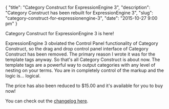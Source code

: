 {
    "title": "Category Construct for ExpressionEngine 3",
    "description": "Category Construct has been rebuilt for ExpressionEngine 3",
    "slug": "category-construct-for-expressionengine-3",
    "date": "2015-10-27 9:00 pm"
}

Category Construct for ExpressionEngine 3 is here!

ExpressionEngine 3 obviated the Control Panel functionality of Category Construct, so the drag and drop control panel interface of Category Construct has been removed. The primary reason I wrote it was for the template tags anyway. So that's all Category Construct is about now. The template tags are a powerful way to output categories with any level of nesting on your terms. You are in completely control of the markup and the logic is... logical.

The price has also been reduced to $15.00 and it's available for you to buy now!

You can check out the [changelog here](/software/category-construct/changelog).
